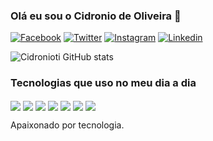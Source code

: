 ### Olá eu sou o Cidronio de Oliveira 👋

[![Facebook](https://img.shields.io/badge/Facebook-1877F2?style=for-the-badge&logo=facebook&logoColor=white)](https://www.facebook.com/CidronioOliveira)
[![Twitter](https://img.shields.io/badge/Twitter-1DA1F2?style=for-the-badge&logo=twitter&logoColor=white)](https://twitter.com/Cidronioti)
[![Instagram](https://img.shields.io/badge/Instagram-E4405F?style=for-the-badge&logo=instagram&logoColor=white)](https://www.instagram.com/cidronioti/)
[![Linkedin](https://img.shields.io/badge/LinkedIn-0077B5?style=for-the-badge&logo=linkedin&logoColor=white)](https://www.linkedin.com/in/cidronio-oliveira-4a7360a7/)

![Cidronioti GitHub stats](https://github-readme-stats.vercel.app/api?username=cidronioti&show_icons=true&theme=radical)

### Tecnologias que uso no meu dia a dia

<div style="display: inline-block">
  <img align="center" src="https://img.shields.io/badge/HTML5-E34F26?style=for-the-badge&logo=html5&logoColor=white">
  <img align="center" src="https://img.shields.io/badge/CSS3-1572B6?style=for-the-badge&logo=css3&logoColor=white">
  <img align="center" src="https://img.shields.io/badge/JavaScript-F7DF1E?style=for-the-badge&logo=javascript&logoColor=black">
  <img align="center" src="https://img.shields.io/badge/Node.js-43853D?style=for-the-badge&logo=node.js&logoColor=white">
  <img align="center" src="https://img.shields.io/badge/Vue.js-35495E?style=for-the-badge&logo=vue.js&logoColor=4FC08D">
  <img align="center" src="https://img.shields.io/badge/PHP-777BB4?style=for-the-badge&logo=php&logoColor=white">
  <img align="center" src="https://img.shields.io/badge/Laravel-FF2D20?style=for-the-badge&logo=laravel&logoColor=white">
</div><br>

Apaixonado por tecnologia.
